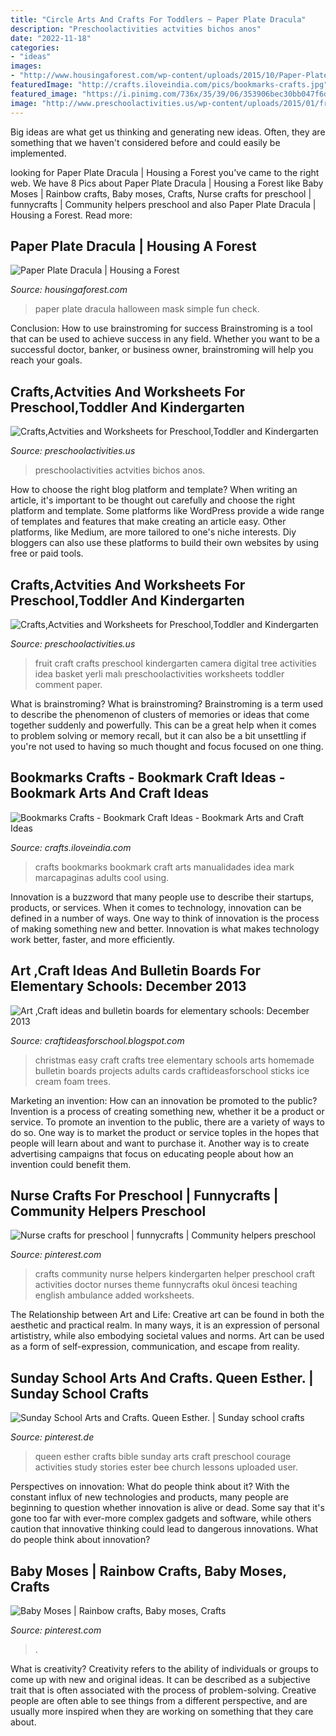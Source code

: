 ```yaml
---
title: "Circle Arts And Crafts For Toddlers ~ Paper Plate Dracula"
description: "Preschoolactivities actvities bichos anos"
date: "2022-11-18"
categories:
- "ideas"
images:
- "http://www.housingaforest.com/wp-content/uploads/2015/10/Paper-Plate-Dracula-.jpg"
featuredImage: "http://crafts.iloveindia.com/pics/bookmarks-crafts.jpg"
featured_image: "https://i.pinimg.com/736x/35/39/06/353906bec30bb047f6ddbcedd2cf596f--nurse-crafts-nurses.jpg"
image: "http://www.preschoolactivities.us/wp-content/uploads/2015/01/fruit-tree-craft1.jpg"
---
```



Big ideas are what get us thinking and generating new ideas. Often, they are something that we haven't considered before and could easily be implemented.

	

		
looking for Paper Plate Dracula | Housing a Forest you've came to the right web. We have 8 Pics about Paper Plate Dracula | Housing a Forest like Baby Moses | Rainbow crafts, Baby moses, Crafts, Nurse crafts for preschool | funnycrafts | Community helpers preschool and also Paper Plate Dracula | Housing a Forest. Read more:
		
    
## Paper Plate Dracula | Housing A Forest

<img loading=lazy src="http://www.housingaforest.com/wp-content/uploads/2015/10/Paper-Plate-Dracula-.jpg" onerror="this.onerror=null;this.src='https://tse1.mm.bing.net/th?id=OIP.sUf5Q8ssc9Pi3LqCY2Gx5AAAAA&amp;pid=15.1';" alt="Paper Plate Dracula | Housing a Forest">

_Source: housingaforest.com_

>paper plate dracula halloween mask simple fun check. 

	

Conclusion: How to use brainstroming for success
Brainstroming is a tool that can be used to achieve success in any field. Whether you want to be a successful doctor, banker, or business owner, brainstroming will help you reach your goals.

    
## Crafts,Actvities And Worksheets For Preschool,Toddler And Kindergarten

<img loading=lazy src="https://www.preschoolactivities.us/wp-content/uploads/2016/09/octopus-craft.jpg" onerror="this.onerror=null;this.src='https://tse3.mm.bing.net/th?id=OIP.fHuMb2W2xNb6LnFUpxoIYwHaJ4&amp;pid=15.1';" alt="Crafts,Actvities and Worksheets for Preschool,Toddler and Kindergarten">

_Source: preschoolactivities.us_

>preschoolactivities actvities bichos anos. 

	

How to choose the right blog platform and template?
When writing an article, it's important to be thought out carefully and choose the right platform and template. Some platforms like WordPress provide a wide range of templates and features that make creating an article easy. Other platforms, like Medium, are more tailored to one's niche interests. Diy bloggers can also use these platforms to build their own websites by using free or paid tools.

    
## Crafts,Actvities And Worksheets For Preschool,Toddler And Kindergarten

<img loading=lazy src="http://www.preschoolactivities.us/wp-content/uploads/2015/01/fruit-tree-craft1.jpg" onerror="this.onerror=null;this.src='https://tse2.mm.bing.net/th?id=OIP.5HMRkgI96gVYvuIgJW2OxgHaJ4&amp;pid=15.1';" alt="Crafts,Actvities and Worksheets for Preschool,Toddler and Kindergarten">

_Source: preschoolactivities.us_

>fruit craft crafts preschool kindergarten camera digital tree activities idea basket yerli malı preschoolactivities worksheets toddler comment paper. 

	

What is brainstroming?
What is brainstroming? Brainstroming is a term used to describe the phenomenon of clusters of memories or ideas that come together suddenly and powerfully. This can be a great help when it comes to problem solving or memory recall, but it can also be a bit unsettling if you're not used to having so much thought and focus focused on one thing.

    
## Bookmarks Crafts - Bookmark Craft Ideas - Bookmark Arts And Craft Ideas

<img loading=lazy src="http://crafts.iloveindia.com/pics/bookmarks-crafts.jpg" onerror="this.onerror=null;this.src='https://tse1.mm.bing.net/th?id=OIP.5nDF9Nvrp5voCj2ArxPZ1QHaFj&amp;pid=15.1';" alt="Bookmarks Crafts - Bookmark Craft Ideas - Bookmark Arts and Craft Ideas">

_Source: crafts.iloveindia.com_

>crafts bookmarks bookmark craft arts manualidades idea mark marcapaginas adults cool using. 

	

Innovation is a buzzword that many people use to describe their startups, products, or services. When it comes to technology, innovation can be defined in a number of ways. One way to think of innovation is the process of making something new and better. Innovation is what makes technology work better, faster, and more efficiently.

    
## Art ,Craft Ideas And Bulletin Boards For Elementary Schools: December 2013

<img loading=lazy src="http://2.bp.blogspot.com/-7me7h4nZcoM/UqihND__WjI/AAAAAAAAAQU/SQeEcmPvsI8/s1600/IMG_2953.JPG" onerror="this.onerror=null;this.src='https://tse2.mm.bing.net/th?id=OIP.UrQ2PDhvlNpfD2HLGu1u4gHaJ6&amp;pid=15.1';" alt="Art ,Craft ideas and bulletin boards for elementary schools: December 2013">

_Source: craftideasforschool.blogspot.com_

>christmas easy craft crafts tree elementary schools arts homemade bulletin boards projects adults cards craftideasforschool sticks ice cream foam trees. 

	

Marketing an invention: How can an innovation be promoted to the public?
Invention is a process of creating something new, whether it be a product or service. To promote an invention to the public, there are a variety of ways to do so. One way is to market the product or service toples in the hopes that people will learn about and want to purchase it. Another way is to create advertising campaigns that focus on educating people about how an invention could benefit them.

    
## Nurse Crafts For Preschool | Funnycrafts | Community Helpers Preschool

<img loading=lazy src="https://i.pinimg.com/736x/35/39/06/353906bec30bb047f6ddbcedd2cf596f--nurse-crafts-nurses.jpg" onerror="this.onerror=null;this.src='https://tse3.mm.bing.net/th?id=OIP.4kB1OAEhG6T4z0xH9AWzaAHaKh&amp;pid=15.1';" alt="Nurse crafts for preschool | funnycrafts | Community helpers preschool">

_Source: pinterest.com_

>crafts community nurse helpers kindergarten helper preschool craft activities doctor nurses theme funnycrafts okul öncesi teaching english ambulance added worksheets. 

	

The Relationship between Art and Life:
Creative art can be found in both the aesthetic and practical realm. In many ways, it is an expression of personal artististry, while also embodying societal values and norms. Art can be used as a form of self-expression, communication, and escape from reality.

    
## Sunday School Arts And Crafts. Queen Esther. | Sunday School Crafts

<img loading=lazy src="https://i.pinimg.com/736x/a6/98/79/a698794ad39638c62aa30fc789dcbccc--queen-esther-sunday-school-crafts.jpg" onerror="this.onerror=null;this.src='https://tse4.mm.bing.net/th?id=OIP.K8XhMbwdtHkQPDXHk1WdGQHaKV&amp;pid=15.1';" alt="Sunday School Arts and Crafts. Queen Esther. | Sunday school crafts">

_Source: pinterest.de_

>queen esther crafts bible sunday arts craft preschool courage activities study stories ester bee church lessons uploaded user. 

	

Perspectives on innovation: What do people think about it?
With the constant influx of new technologies and products, many people are beginning to question whether innovation is alive or dead. Some say that it's gone too far with ever-more complex gadgets and software, while others caution that innovative thinking could lead to dangerous innovations. What do people think about innovation?

    
## Baby Moses | Rainbow Crafts, Baby Moses, Crafts

<img loading=lazy src="https://i.pinimg.com/736x/b2/9f/ce/b29fce54d32e692d1f1fe6c11162ba77.jpg" onerror="this.onerror=null;this.src='https://tse2.mm.bing.net/th?id=OIP.itnoJi3EMAe6C0cgPno0ggHaJ3&amp;pid=15.1';" alt="Baby Moses | Rainbow crafts, Baby moses, Crafts">

_Source: pinterest.com_

>. 

	

What is creativity?
Creativity refers to the ability of individuals or groups to come up with new and original ideas. It can be described as a subjective trait that is often associated with the process of problem-solving. Creative people are often able to see things from a different perspective, and are usually more inspired when they are working on something that they care about.

